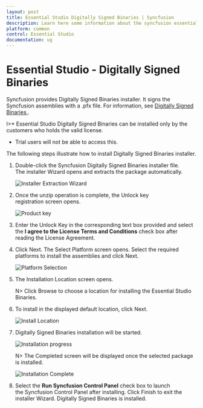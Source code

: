 ```yaml
---
layout: post
title: Essential Studio Digitally Signed Binaries | Syncfusion
description: Learn here some information about the syncfusion essential studio digitally signed binaries and more details for installation.
platform: common
control: Essential Studio
documentation: ug
---
```


# Essential Studio - Digitally Signed Binaries

Syncfusion provides Digitally Signed Binaries installer. It signs the Syncfusion assemblies with a .pfx file. For information, see [Digitally Signed Binaries ](http://www.syncfusion.com/support/kb/7671). 

I>* Essential Studio Digitally Signed Binaries can be installed only by the customers who holds the valid license.
* Trial users will not be able to access this.

The following steps illustrate how to install Digitally Signed Binaries installer.

1.  Double-click the Syncfusion Digitally Signed Binaries installer file. The installer Wizard opens and extracts the package automatically. 
   
    ![Installer Extraction Wizard](Digitally-Signed-Binaries-images/Digitally-Signed-Assemblies-Setup_img1.png)

2.  Once the unzip operation is complete, the Unlock key registration screen opens.

    ![Product key](Digitally-Signed-Binaries-images/Digitally-Signed-Assemblies-Setup_img2.png)

3.  Enter the Unlock Key in the corresponding text box provided and select the **I agree to the License Terms and Conditions** check box after reading the License Agreement.

4.  Click Next. The Select Platform screen opens. Select the required platforms to install the assemblies and click Next.

    ![Platform Selection](Digitally-Signed-Binaries-images/Digitally-Signed-Assemblies-Setup_img3.png)

5.  The Installation Location screen opens.
   
    N> Click Browse to choose a location for installing the Essential Studio Binaries.

6.  To install in the displayed default location, click Next.

    ![Install Location](Digitally-Signed-Binaries-images/Digitally-Signed-Assemblies-Setup_img4.png)
   
7.  Digitally Signed Binaries installation will be started.

    ![Installation progress](Digitally-Signed-Binaries-images/Digitally-Signed-Assemblies-Setup_img5.png)

    N> The Completed screen will be displayed once the selected package is installed.
    
    ![Installation Complete](Digitally-Signed-Binaries-images/Digitally-Signed-Assemblies-Setup_img6.png)

8. Select the **Run Syncfusion Control Panel** check box to launch the Syncfusion Control Panel after installing. Click Finish to exit the installer Wizard. Digitally Signed Binaries is installed.